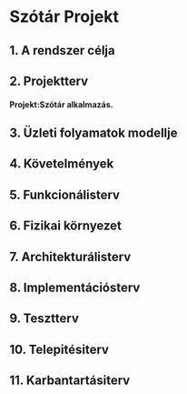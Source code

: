 # Szótár Projekt

## 1. A rendszer célja

## 2. Projektterv
#### Projekt:Szótár alkalmazás.

## 3. Üzleti folyamatok modellje

## 4. Követelmények

## 5. Funkcionálisterv

## 6. Fizikai környezet

## 7. Architekturálisterv

## 8. Implementációsterv

## 9. Tesztterv

## 10. Telepitésiterv

## 11. Karbantartásiterv
